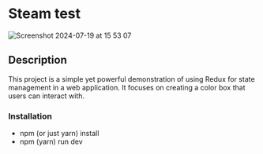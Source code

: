 # Steam test
![Screenshot 2024-07-19 at 15 53 07](https://github.com/user-attachments/assets/89f993d8-625c-49ba-b9d2-3f8b635df913)

## Description

This project is a simple yet powerful demonstration of using Redux for state management in a web application. It focuses on creating a color box that users can interact with.

### Installation

- npm (or just yarn) install
- npm (yarn) run dev

